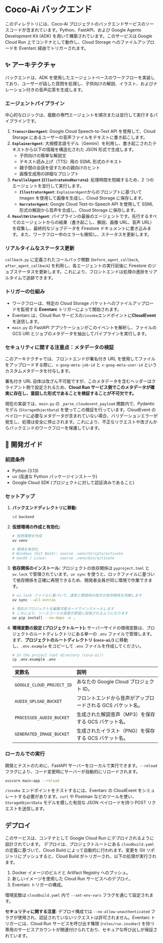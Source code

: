 # Coco-Ai バックエンド

このディレクトリには、Coco-Ai プロジェクトのバックエンドサービスのソースコードが含まれています。Python、FastAPI、および Google Agents Development Kit (ADK) を用いて構築されています。このサービスは Google Cloud Run 上でコンテナとして動作し、Cloud Storage へのファイルアップロードを Eventarc 経由でトリガーされます。

## ✨ アーキテクチャ

バックエンドは、ADK を使用したエージェントベースのワークフローを実装しており、ユーザーが話した質問を処理し、子供向けの解説、イラスト、およびナレーション付きの音声応答を生成します。

### エージェントパイプライン

中心的なロジックは、複数の専門エージェントを順次または並行して実行するパイプラインです。

1.  **`TranscriberAgent`**: Google Cloud Speech-to-Text API を使用して、Cloud Storage にあるユーザーの音声ファイルをテキストに書き起こします。
2.  **`ExplainerAgent`**: 大規模言語モデル（Gemini）を利用し、書き起こされたテキストから以下の情報を構造化された JSON 形式で生成します。
    - 子供向けの簡単な解説文
    - テキスト読み上げ（TTS）用の SSML 形式のテキスト
    - 親子間の会話を促すための親向けのヒント
    - 画像生成用の詳細なプロンプト
3.  **`ParallelAgent` (`IllustrateAndNarrate`)**: 処理時間を短縮するため、2 つのエージェントを並行して実行します。
    - **`IllustratorAgent`**: `ExplainerAgent`からのプロンプトに基づいて Imagen を使用して画像を生成し、Cloud Storage に保存します。
    - **`NarratorAgent`**: Google Cloud Text-to-Speech API を使用して SSML 形式の解説から音声を合成し、Cloud Storage に保存します。
4.  **`ResultWriterAgent`**: パイプラインの最後のエージェントです。先行するすべてのエージェントからの結果（書き起こし、解説、画像 URL、音声 URL）を収集し、最終的なジョブデータを Firestore ドキュメントに書き込みます。また、ワークフロー中のエラーも検知し、ステータスを更新します。

### リアルタイムなステータス更新

`callback.py` に定義されたコールバック関数 (`before_agent_callback`, `after_agent_callback`) を利用し、各エージェントの実行前後に Firestore のジョブステータスを更新します。これにより、フロントエンドは処理の進捗をリアルタイムで追跡できます。

### トリガーの仕組み

- ワークフローは、特定の Cloud Storage バケットへのファイルアップロードを監視する **Eventarc** トリガーによって開始されます。
- Eventarc は、Cloud Run サービスの`/invoke`エンドポイントに**CloudEvent**を送信します。
- `main.py` の FastAPI アプリケーションがこのイベントを解析し、ファイルの GCS URI とジョブのメタデータを抽出してパイプラインを実行します。

### セキュリティに関する注意点：メタデータの検証

このアーキテクチャでは、フロントエンドが署名付き URL を使用してファイルをアップロードする際に、`x-goog-meta-job-id` と `x-goog-meta-user-id` というカスタムメタデータを付与します。

署名付き URL 自体は改ざん不可能ですが、このメタデータを含むヘッダーはクライアント側で設定されるため、**Cloud Run サービス側でこのメタデータが確実に存在し、意図した形式であることを検証することが不可欠です。**

現在の実装では、`main.py` の `_parse_cloudevent_payload` 関数内で、Pydantic モデル (`StorageObjectData`) を使ってこの検証を行っています。CloudEvent のペイロードに必要なメタデータが含まれていない場合、バリデーションエラーが発生し、処理は安全に停止されます。これにより、不正なリクエストや改ざんからバックエンドのワークフローを保護しています。

## 🚀 開発ガイド

### 前提条件

- Python (3.13)
- uv (高速な Python パッケージインストーラ)
- Google Cloud SDK (プロジェクトに対して認証済みであること)

### セットアップ

1.  **バックエンドディレクトリに移動:**

    ```bash
    cd backend
    ```

2.  **仮想環境の作成と有効化:**

    ```bash
    # 仮想環境を作成
    uv venv

    # 環境を有効化
    # Windows (Git Bash): source .venv/Scripts/activate
    # macOS / Linux:      source .venv/bin/activate
    ```

3.  **依存関係のインストール:**
    プロジェクトの依存関係は `pyproject.toml` と `uv.lock` で管理されています。`uv sync` を使うと、ロックファイルに基づいて依存関係を正確に再現できるため、開発者全員が同じ環境で作業できます。

    ```bash
    # uv.lock ファイルに基づいて、通常と開発用の両方の依存関係を同期します
    uv sync --all-extras

    # 現在のプロジェクトを編集可能モードでインストールします
    # これにより、ソースコードの変更が即座に反映されるようになります
    uv pip install --no-deps -e .
    ```

4.  **環境変数の設定 (プロジェクトルート):**
    サーバーサイドの環境変数は、プロジェクトのルートディレクトリにある単一の `.env` ファイルで管理します。
    まず、**プロジェクトのルートディレクトリ (`coco-ai/`)** に移動し、`.env.example` をコピーして `.env` ファイルを作成してください。

    ```bash
    # In the project root directory (coco-ai/)
    cp .env.example .env
    ```

    | 変数名                    | 説明                                                        |
    | :------------------------ | :---------------------------------------------------------- |
    | `GOOGLE_CLOUD_PROJECT_ID` | あなたの Google Cloud プロジェクト ID。                     |
    | `AUDIO_UPLOAD_BUCKET`     | フロントエンドから音声がアップロードされる GCS バケット名。 |
    | `PROCESSED_AUDIO_BUCKET`  | 生成された解説音声（MP3）を保存する GCS バケット名。        |
    | `GENERATED_IMAGE_BUCKET`  | 生成されたイラスト（PNG）を保存する GCS バケット名。        |

### ローカルでの実行

開発とテストのために、FastAPI サーバーをローカルで実行できます。`--reload` フラグにより、コード変更時にサーバーが自動的にリロードされます。

```bash
uvicorn main:app --reload
```

`/invoke` エンドポイントをテストするには、Eventarc の CloudEvent をシミュレートする必要があります。`curl` や Postman などのツールを使い、`StorageObjectData` モデルを模した有効な JSON ペイロードを持つ POST リクエストを送信します。

## デプロイ

このサービスは、コンテナとして Google Cloud Run にデプロイされるように設計されています。
デプロイは、プロジェクトルートにある `cloudbuild.yaml` の定義に基づいて、Cloud Build によって自動的に行われます。変更を Git リポジトリにプッシュすると、Cloud Build がトリガーされ、以下の処理が実行されます。

1.  Docker イメージのビルドと Artifact Registry へのプッシュ。
2.  新しいイメージを使用した Cloud Run サービスへのデプロイ。
3.  Eventarc トリガーの構成。

環境変数は `cloudbuild.yaml` 内で `--set-env-vars` フラグを通じて設定されます。

**セキュリティに関する注意**: デプロイ構成では `--no-allow-unauthenticated` フラグが使用され、認証されていないリクエストは許可されません。Eventarc トリガーには、Cloud Run サービスを呼び出す権限 (`roles/run.invoker`) を持つ専用のサービスアカウントが関連付けられており、セキュアな呼び出しが保証されています。

